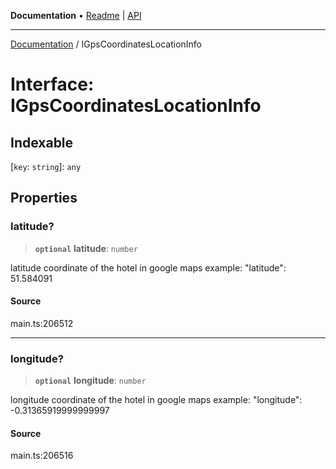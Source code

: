 **Documentation** • [Readme](../README.md) \| [API](../globals.md)

***

[Documentation](../README.md) / IGpsCoordinatesLocationInfo

# Interface: IGpsCoordinatesLocationInfo

## Indexable

 \[`key`: `string`\]: `any`

## Properties

### latitude?

> **`optional`** **latitude**: `number`

latitude coordinate of the hotel in google maps
example:
"latitude": 51.584091

#### Source

main.ts:206512

***

### longitude?

> **`optional`** **longitude**: `number`

longitude coordinate of the hotel in google maps
example:
"longitude": -0.31365919999999997

#### Source

main.ts:206516
